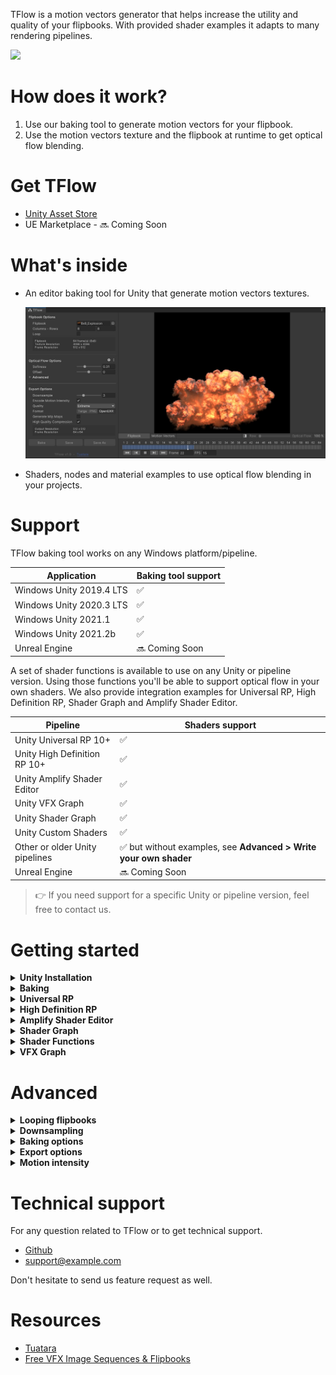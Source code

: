 TFlow is a motion vectors generator that helps increase the utility and quality of your flipbooks. With provided shader examples it adapts to many rendering pipelines.

![](https://i.imgur.com/G0HDxbH.gif)

# How does it work?

1. Use our baking tool to generate motion vectors for your flipbook.
2. Use the motion vectors texture and the flipbook at runtime to get optical flow blending.

# Get TFlow

- [Unity Asset Store](https://u3d.as/2F5t)
- UE Marketplace - 🔜 Coming Soon

# What's inside

- An editor baking tool for Unity that generate motion vectors textures.

  ![](img/v1.jpg)

- Shaders, nodes and material examples to use optical flow blending in your projects.

# Support

TFlow baking tool works on any Windows platform/pipeline.

| Application                 | Baking tool support |
|-------                      |-------|
| Windows Unity 2019.4 LTS    |  ✅  |
| Windows Unity 2020.3 LTS    |  ✅  |
| Windows Unity 2021.1        |  ✅  |
| Windows Unity 2021.2b       |  ✅  |
| Unreal Engine       |  🔜 Coming Soon  |

A set of shader functions is available to use on any Unity or pipeline version. Using those functions you'll be able to support optical flow in your own shaders.
We also provide integration examples for Universal RP, High Definition RP, Shader Graph and Amplify Shader Editor.

| Pipeline            | Shaders support |
|-------              |-------|
| Unity Universal RP 10+       |  ✅ |
| Unity High Definition RP 10+      |  ✅  |
| Unity Amplify Shader Editor       |  ✅  |
| Unity VFX Graph     |  ✅ |
| Unity Shader Graph  |  ✅ |
| Unity Custom Shaders  |  ✅ |
| Other or older Unity pipelines | ✅ but without examples, see **Advanced > Write your own shader**  | 
| Unreal Engine       |  🔜 Coming Soon  |

> 👉 If you need support for a specific Unity or pipeline version, feel free to contact us.

# Getting started

<details>
  <summary><strong>Unity Installation</strong></summary>

- Download TFlow package for Unity. See [Get TFlow](#get-tflow).
- Import the package in your Unity project

</details>
<details>
<summary><strong>Baking</strong></summary>

- Open the tool `Window > Tuatara > TFlow` or right click on your flipbook `Tuatara > Open TFlow`.
- Drop your flipbook in and fill in the size
- Check *Loop* if your sequence is supposed to loop

> 💡 The column and row count will be filled automatically if the size is included in the file name like "*COLUMSxROWS*".

![baking_01](img/unity_baking_01.jpg)

- Press *Bake* and *Save As*.

For more details, check the [Advanced](#advanced) chapter.
</details>

<details>
  <summary><strong>Universal RP</strong></summary>

Extract **Universal RP** package located in `TFlow/Runtime/Examples` folder.
Open **Universal RP** scene located in `TFlow/Runtime/Examples/Universal RP` folder.

**1. Particle System Shaders**
 
We have added optical flow behaviors in our own version of Unity Universal RP particle shaders. You can use them in your materials but selecting one of those :

    Universal Render Pipeline/Particles/Optical Flow/Lit
    Universal Render Pipeline/Particles/Optical Flow/Simple Lit
    Universal Render Pipeline/Particles/Optical Flow/Unlit

To enable optical flow behaviors, you must enable **Flip-Book Blending** and **Optical Flow Blending** and fill the properties correctly.

 1. **Motion Vector** - The texture computed using TFlow baker.
 2. **Columns and Rows** - The related frame count of your flipbook.
 3. **Motion Intensity Encoded** - Did you encoded the intensity in the Motion Vector texture ?
 4. **Motion Intensity** - If the value is not encoded in the texture then use the value in contained in the texture file name (Ex: *8x8_Explosion_MotionVectors_Intensity-0371* fill **0.0371**). You can also get the value in the clipboard by right clicking on the texture (see **Motion Intensity** section).

![](img/urp_particle_material.png)
  
**2. Example Shader**
  
We provide a shader example made with **Shader Graph** to illustrate the usage of the custom nodes. This shader can be selected in `Tuatara/OpticalFlow`.
For more explanations about shader creation with optical flow behaviors using **Shader Graph**, see **Shader Graph** section.

**3. Shader Functions**
  
We provide a set of functions that you can use in handwritten shaders or in any node base shader authoring tool.
For more informations about those functions, see **Shader Functions** section.

**4. VFX Graph**
  
We provide a VFX Graph example. By using the VFX Graph without any custom shader, optical flow work out of the box with **Uv Mode** set to **Flipbook Motion Blend**.
For more informations about those functions, see **VFX Graph** section. 
</details>

<details>
  <summary><strong>High Definition RP</strong></summary>
  
Extract **High Definition RP** package located in `TFlow/Runtime/Examples` folder.
Open **High Definition RP** scene located in `TFlow/Runtime/Examples/High Definition RP` folder.

**1. Particle System Shader**
 
We provide an unlit particle system compatible shader, it can be selected in `Tuatara/HDRP/UnlitParticleSystemOpticalFlow`.
Here are the properties associated with the optical flow behaviors.

 1. **Columns and Rows** - The related frame count of your flipbook.
 2. **Motion Vector Intensity Is Encoded** - Did you encoded the intensity in the Motion Vector texture ?
 3. **Motion Intensity** - If the value is not encoded in the texture then use the value in contained in the texture file name (Ex: *8x8_Explosion_MotionVectors_Intensity-0371* fill **0.0371**). You can also get the value in the clipboard by right clicking on the texture (see **Motion Intensity** section).
  
![](img/hdrp_particle_material.png)

**2. Example Shader**
We provide a shader example made with **Shader Graph** to illustrate the usage of the custom nodes. This shader can be selected in `Tuatara/HDRP/UnlitOpticalFlow`.
For more explanations about shader creation with optical flow behaviors using **Shader Graph**, see **Shader Graph** section.

**3. Shader Functions**
We provide a set of functions that you can use in handwriten shaders or in any node base shader authoring tool.
For more informations about those functions, see **Shader Functions** section.

**4. VFX Graph**
We provide a VFX Graph example. By using the VFX Graph without any custom shader, optical flow work out of the box with **Uv Mode** set to **Flipbook Motion Blend**.
For more informations about those functions, see **VFX Graph** section.
</details>

<details>
  <summary><strong>Amplify Shader Editor</strong></summary>
  
Extract **AmplifyShaderEditor** package located in `TFlow/Runtime/Examples` folder.
Open **AmplifyShaderEditor** scene located in `TFlow/Runtime/Examples/AmplifyShaderEditor` folder.

You will find an shader example and several shader functions. Those shader functions have several pruposes.
  
- **Frame UV** - Outputs a frame subUV based on flipbook properties (columns and rows) and current frame. This can be used to drive a flipbook based animation.
- **Optical Flow UV Animation** - Outputs current frame subUV, next frame subUV and a blending factor between current and next frame. This can be used to drive a flipbook based animation with frame blending.
- **Optical Flow Compute Motion UV** - Outputs current frame subUV and next frame subUV with taking motion vector and flipbook properties into account.
**Optical Flow** - Outputs optical flow blending result of the current and next frames from flipbook and its properties.

  ![](img/amplify.png)
  
The example shader uses two functions to compute optical flow blending.

- **Optical Flow UV Animation** : Computes the subUV and a blending factor based on the current time in the flipbook animation.
- **Optical Flow** : Applies motion vectors values onto the previously computed subUV and blend the two current and next frames using the blending factor. 
</details>

<details>
  <summary><strong>Shader Graph</strong></summary>
  
The **Shader Graph** examples provided in the **High Definition RP** and **Universal RP** packages are using several Sub Graph to compute optical flow blending. Those Sub Graphs are located in the `TFlow/Runtime/Examples/Shader Graph`.

- **Frame UV** - Outputs a frame subUV based on flipbook properties (columns and rows) and current frame. This can be used to drive a flipbook based animation.
- **Optical Flow UV Animation** - Outputs current frame subUV, next frame subUV and a blending factor between current and next frame. This can be used to drive a flipbook based animation with frame blending.
- **Optical Flow Compute Motion UV** - Outputs current frame subUV and next frame subUV with taking motion vector and flipbook properties into account.
**Optical Flow** - Outputs optical flow blending result of the current and next frames from flipbook and its properties.

    ![](img/shader_graph.png)
  
The example shaders mainly use those two functions to compute optical flow blending.

- **Optical Flow UV Animation** : Computes the subUV and a blending factor based on the current time in the flipbook animation.
- **Optical Flow** : applies motion vectors values onto the previously computed subUV and blend the two current and next frames using the blending factor. 
</details>

<details>
  <summary><strong>Shader Functions</strong></summary>
  
This is the core of the package. With those function, you'll be able to handle optical flow in any type of shader or pipeline.
You can find all the functions in the **OpticalFlowCommon.hlsl** file located in the `TFlow/Runtime/Shaders` folder.
- **FrameUV_float** - Outputs a frame subUV based on flipbook properties (columns and rows) and current frame. This can be used to drive a flipbook based animation.
- **OpticalFlowUVAnimation_float** - Outputs current frame subUV, next frame subUV and a blending factor between current and next frame. This can be used to drive a flipbook based animation with frame blending.
- **OpticalFlowComputeMotionUV_float** - Outputs current frame subUV and next frame subUV with taking motion vector and flipbook properties into account.

Here is some pseudo code to use those functions.

    float2 uv = texcoord0;
    float time = 14.5;
    float columns = 8;
    float rows = 8;
    
    float2 uvCurrentFrame, uvNextFrame;
    float blendFactor;
    OpticalFlowUVAnimation_float(uv, columns, rows, uvCurrentFrame, uvNextFrame, blendFactor);
    
    float4 currentMotionVectors = tex2D(motionVectorsMap, uvCurrentFrame);
    float2 nextMotionVectors = tex2D(motionVectorsMap, uvNextFrame);
    float isEncoded = 0.0;
    float intensity = 0.0371;
    
    float2 currentFrameMotionUV, nextFrameMotionUV;
    OpticalFlowComputeMotionUV_float(	uvCurrentFrame, uvNextFrame,
    					currentMotionVectors, nextMotionVectors, isEncoded, intensity,
    					columns, rows, blendFactor,
    					currentFrameMotionUV, nextFrameMotionUV);
    
    float4 currentMotionVectors = tex2D(flipbookTex, currentFrameMotionUV);
    float4 nextMotionVectors = tex2D(flipbookTex, nextFrameMotionUV);
    float4 color = lerp(currentMotionVectors, nextMotionVectors, blendFactor);

</details>

<details>
  <summary><strong>VFX Graph</strong></summary>
  
We provide simple VFX Graph examples in the **High Definition RP** and **Universal RP** packages are using default shader output nodes.
To enable optical flow blending behaviors, you need to set **Uv Mode** as **Flipbook Motion Blend** and provide the computed motion vector map. You can set the **The Motion Vector Scale** manually or get its value using the texture just like in the examples.
  
  ![](img/vfx_graph.png)
  
</details>

# Advanced

<details>
  <summary><strong>Looping flipbooks</strong></summary>

![](img/looping.jpg)

If your flipbook animation is supposed to loop, enable the *Loop* checkbox so that the last frame blends with the first frame.
Otherwise, the last frame fades out.

</details>

<details>
  <summary><strong>Downsampling</strong></summary>

![](img/downsample.jpg)

- Input Downsample (red)

  Increase this value to reduce the input size before generating motion vectors. This will increase the processing speed and reduce the overall quality. 
  We recommend to increase this value only if the input size is higher than 2048x2048.

- Output Downsample (green)

  Increase this value as much as possible to get the smallest motion vectors texture and thus save runtime performance.
  Don't increase it if the blending looks worst.
  Changing this doesn't affect the processing speed.

</details>

<details>
  <summary><strong>Baking options</strong></summary>

![](img/optical_flow_options.jpg)

- **Softness** 

  Use a small value do detect fine detail/slow motion and a larger value for fast motion. 
  Using a larger value slow down the baking process.
  This setting is a simplification of *Search size* in *Advanced* settings. 

- **Offset**

  Play with this value if the blending doesn't look correct.
  Most of the time, there is no need to change it and you can leave it to 0.
  This setting will offset *Motion intensity* in *Advanced* settings. 
  It doesn't affect the motion vectors but only the blending.

- **Input downsample**

  See **Advanced > Downsampling**.

- **Custom settings**

  When enabled, you get full control over *Motion Intensity* and *Search Size*. These settings are not designed to be used manually.

- **Motion intensity**

  Controls the motion vectors intensity in the blending process.
  With a value of 0, you can preview what the blending looks like without motion vectors, just a regular blending.
  This setting doesn't affect the motion vectors but only the blending.

- **Search size**

  TFlow use the *Farneback Optical Flow* algorithm to generate motion vectors and the *Search Size* is the most important setting.
  Use a small value do detect fine detail/slow motion and a larger value for fast motion. 
  Using a larger value slow down the baking process.
  It's in pixel space.

</details>

<details>
  <summary><strong>Export options</strong></summary>

![](img/export.jpg)

- **Downsample**

  See **Advanced > Downsampling** .

- **Encode Motion Intensity**

  Save the motion intensity value (from *Optical flow options > Advanced*) into the blue and alpha channels.
  This value is required at runtime for blending. See **Advanced > Motion intensity**.

- **Quality**

  Save the texture as 32bit per channel float [0, 1] or 8bit per channel [0, 255].
  Always choose Extreme quality unless you have strong size/performance constraints (such as Android platform).

- **Generate Mip Maps**

  Enable this to generate mip maps. 
  You can always change this afterwards in the texture import settings.

- **High quality compression**

  Always enable this if your platform support it, it's non destructive compression. 
  You can always change this afterwards in the texture import settings.

</details>

<details>
  <summary><strong>Motion intensity</strong></summary>
  
  The motion intensity defines how the motion vector texture should influence the blending. It's needed at runtime because the Motion Vector texture is normalized and need to be transformed before being used.
  By default, the motion intensity is in the file name and encoded in the blue and alpha channels. We only keep track of the fractional part of the intensity number (with and intensity of **0.0371** the file name would be *8x8_Explosion_MotionVectors_Intensity-0371*).

  Storing the motion intensity in two places allow to have a motion vectors texture that can be used in any pipeline.

  If you choose to name the texture differently, you can always get the motion texture with right click *Tuatara > Copy Motion Intensity into clipboard*.

  ![](img/encoded_motion_intensity.jpg)
  ![](img/encoded_motion_intensity_log.jpg)

</details>

# Technical support

For any question related to TFlow or to get technical support.
- [Github](https://github.com/Tuatara-VFX/TFlow/issues)
- <support@example.com>

Don't hesitate to send us feature request as well.

# Resources

- [Tuatara](https://tuataragames.com/)
- [Free VFX Image Sequences & Flipbooks](https://blog.unity.com/technology/free-vfx-image-sequences-flipbooks)
